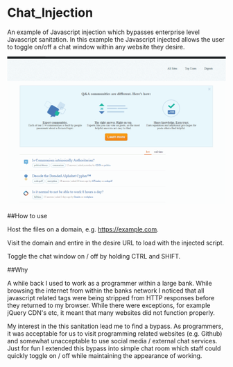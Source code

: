 # Chat_Injection
 An example of Javascript injection which bypasses enterprise level Javascript sanitation. In this example the Javascript injected allows the user to toggle on/off a chat window within any website they desire.
 
![Example](/ChatInject.gif)

##How to use

Host the files on a domain, e.g. https://example.com.

Visit the domain and entire in the desire URL to load with the injected script.

Toggle the chat window on / off by holding CTRL and SHIFT.

##Why

A while back I used to work as a programmer within a large bank. While browsing the internet from within the banks network I noticed that all javascript related tags were being stripped from HTTP responses before they returned to my browser. While there were exceptions, for
example jQuery CDN's etc, it meant that many websites did not function properly.

My interest in the this sanitation lead me to find a bypass. As programmers, it was acceptable for us to visit programming related websites (e.g. Github) and somewhat unacceptable to use social media / external chat services. Just for fun I extended this bypass into simple chat room which staff could quickly toggle on / off while maintaining the appearance of working. 
